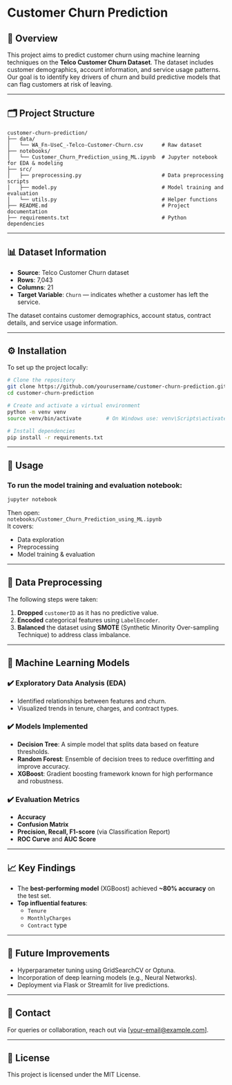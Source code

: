 # Customer Churn Prediction

## 📌 Overview
This project aims to predict customer churn using machine learning techniques on the **Telco Customer Churn Dataset**. The dataset includes customer demographics, account information, and service usage patterns. Our goal is to identify key drivers of churn and build predictive models that can flag customers at risk of leaving.

---

## 🗂️ Project Structure
```
customer-churn-prediction/
├── data/
│   └── WA_Fn-UseC_-Telco-Customer-Churn.csv      # Raw dataset
├── notebooks/
│   └── Customer_Churn_Prediction_using_ML.ipynb  # Jupyter notebook for EDA & modeling
├── src/
│   ├── preprocessing.py                          # Data preprocessing scripts
│   ├── model.py                                  # Model training and evaluation
│   └── utils.py                                  # Helper functions
├── README.md                                     # Project documentation
├── requirements.txt                              # Python dependencies
```

---

## 📊 Dataset Information
- **Source**: Telco Customer Churn dataset
- **Rows**: 7,043  
- **Columns**: 21  
- **Target Variable**: `Churn` — indicates whether a customer has left the service.

The dataset contains customer demographics, account status, contract details, and service usage information.

---

## ⚙️ Installation

To set up the project locally:

```bash
# Clone the repository
git clone https://github.com/yourusername/customer-churn-prediction.git
cd customer-churn-prediction

# Create and activate a virtual environment
python -m venv venv
source venv/bin/activate        # On Windows use: venv\Scripts\activate

# Install dependencies
pip install -r requirements.txt
```

---

## 🚀 Usage

### To run the model training and evaluation notebook:

```bash
jupyter notebook
```

Then open:  
`notebooks/Customer_Churn_Prediction_using_ML.ipynb`  
It covers:
- Data exploration
- Preprocessing
- Model training & evaluation

---

## 🔄 Data Preprocessing

The following steps were taken:
1. **Dropped** `customerID` as it has no predictive value.
2. **Encoded** categorical features using `LabelEncoder`.
3. **Balanced** the dataset using **SMOTE** (Synthetic Minority Over-sampling Technique) to address class imbalance.

---

## 🤖 Machine Learning Models

### ✔️ Exploratory Data Analysis (EDA)
- Identified relationships between features and churn.
- Visualized trends in tenure, charges, and contract types.

### ✔️ Models Implemented
- **Decision Tree**: A simple model that splits data based on feature thresholds.
- **Random Forest**: Ensemble of decision trees to reduce overfitting and improve accuracy.
- **XGBoost**: Gradient boosting framework known for high performance and robustness.

### ✔️ Evaluation Metrics
- **Accuracy**
- **Confusion Matrix**
- **Precision, Recall, F1-score** (via Classification Report)
- **ROC Curve** and **AUC Score**

---

## 📈 Key Findings
- The **best-performing model** (XGBoost) achieved **~80% accuracy** on the test set.
- **Top influential features**:
  - `Tenure`
  - `MonthlyCharges`
  - `Contract` type

---

## 📌 Future Improvements
- Hyperparameter tuning using GridSearchCV or Optuna.
- Incorporation of deep learning models (e.g., Neural Networks).
- Deployment via Flask or Streamlit for live predictions.

---

## 📧 Contact
For queries or collaboration, reach out via [your-email@example.com].

---

## 📝 License
This project is licensed under the MIT License.
